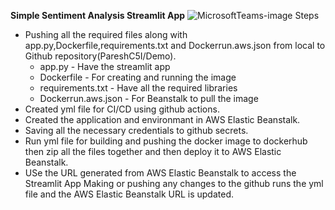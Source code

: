 **Simple Sentiment Analysis Streamlit App**
![MicrosoftTeams-image](https://github.com/PareshC5I/Demo/assets/101194021/ca6c5f41-dbbe-445d-957e-e969c4573f24)
Steps
- Pushing all the required files along with app.py,Dockerfile,requirements.txt and Dockerrun.aws.json from local to Github repository(PareshC5I/Demo).
  - app.py - Have the streamlit app
  - Dockerfile - For creating and running the image
  - requirements.txt - Have all the required libraries
  - Dockerrun.aws.json - For Beanstalk to pull the image 
- Created yml file for CI/CD using github actions.
- Created the application and environmant in AWS Elastic Beanstalk. 
- Saving all the necessary credentials to github secrets.
- Run yml file for building and pushing the docker image to dockerhub then zip all the files together and then deploy it to AWS Elastic Beanstalk.
- USe the URL generated from AWS Elastic Beanstalk to access the Streamlit App
Making or pushing any changes to the github runs the yml file and the AWS Elastic Beanstalk URL is updated. 
